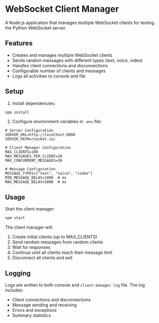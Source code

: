 # WebSocket Client Manager

A Node.js application that manages multiple WebSocket clients for testing the Python WebSocket server.

## Features

- Creates and manages multiple WebSocket clients
- Sends random messages with different types (text, voice, video)
- Handles client connections and disconnections
- Configurable number of clients and messages
- Logs all activities to console and file

## Setup

1. Install dependencies:
```bash
npm install
```

2. Configure environment variables in `.env` file:
```env
# Server Configuration
SERVER_URL=http://localhost:8080
SERVER_PATH=/socket.io/

# Client Manager Configuration
MAX_CLIENTS=100
MAX_MESSAGES_PER_CLIENT=20
MAX_CONCURRENT_MESSAGES=30

# Message Configuration
MESSAGE_TYPES=["text", "voice", "video"]
MIN_MESSAGE_DELAY=1000  # ms
MAX_MESSAGE_DELAY=5000  # ms
```

## Usage

Start the client manager:
```bash
npm start
```

The client manager will:
1. Create initial clients (up to MAX_CLIENTS)
2. Send random messages from random clients
3. Wait for responses
4. Continue until all clients reach their message limit
5. Disconnect all clients and exit

## Logging

Logs are written to both console and `client-manager.log` file. The log includes:
- Client connections and disconnections
- Message sending and receiving
- Errors and exceptions
- Summary statistics 